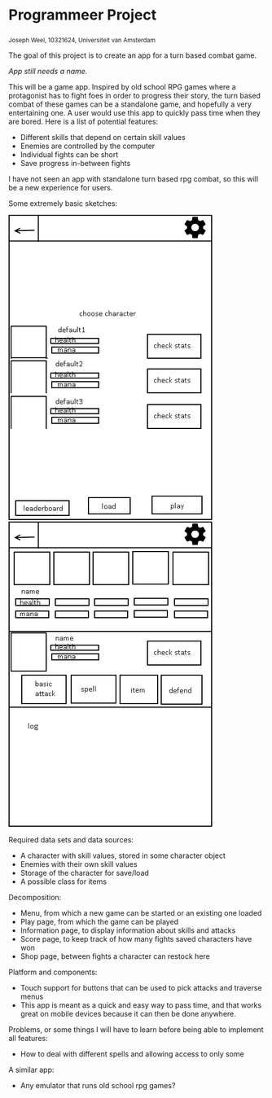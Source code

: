# Programmeer Project

<sub>Joseph Weel, 10321624, Universiteit van Amsterdam</sub>

The goal of this project is to create an app for a turn based combat game.

*App still needs a name.*

This will be a game app. Inspired by old school RPG games where a protagonist
has to fight foes in order to progress their story, the turn based combat of these
games can be a standalone game, and hopefully a very entertaining one. A user would use
this app to quickly pass time when they are bored.
Here is a list of potential features:
* Different skills that depend on certain skill values
* Enemies are controlled by the computer
* Individual fights can be short
* Save progress in-between fights

I have not seen an app with standalone turn based rpg combat, so this will be a new
experience for users.

Some extremely basic sketches:

![](doc/menu.png) ![](doc/play.png)

Required data sets and data sources:
* A character with skill values, stored in some character object
* Enemies with their own skill values
* Storage of the character for save/load
* A possible class for items

Decomposition:
* Menu, from which a new game can be started or an existing one loaded
* Play page, from which the game can be played
* Information page, to display information about skills and attacks
* Score page, to keep track of how many fights saved characters have won
* Shop page, between fights a character can restock here

Platform and components:
* Touch support for buttons that can be used to pick attacks and traverse menus
* This app is meant as a quick and easy way to pass time, and that works great on
	mobile devices because it can then be done anywhere.

Problems, or some things I will have to learn before being able to implement all features:
* How to deal with different spells and allowing access to only some

A similar app:
* Any emulator that runs old school rpg games?